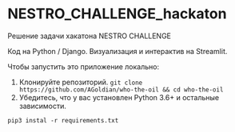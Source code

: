 # NESTRO_CHALLENGE_hackaton
Решение задачи хакатона NESTRO CHALLENGE

Код на Python / Django. Визуализация и интерактив на Streamlit.

Чтобы запустить это приложение локально:

1. Клонируйте репозиторий.
```git clone https://github.com/AGoldian/who-the-oil && cd who-the-oil```
2. Убедитесь, что у вас установлен Python 3.6+ и остальные зависимости.

```pip3 instal -r requirements.txt```

